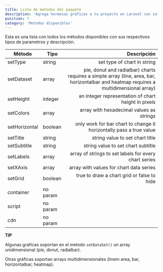 ```yaml
---
title: Lista de metodos del paquete
description: 'Agrega hermosas gráficas a tu proyecto en Laravel con solo un facade.'
position: 7
category: 'Metodos disponibles'
---
```


Esta es una lista con todos los métodos disponibles con sus respectivos tipos de parametros y descripción.

| Método 	| Tipo 	| Descripción	|
|-	|-	|-:	|
| setType 	| string 	| set type of chart in string 	|
| setDataset 	| array 	| pie, donut and radialbar) charts requires a simple array (line, area, bar, horizontalbar and heatmap requires a multidimensional array) 	|
| setHeight 	| integer 	| an integer representation of chart height in pixels 	|
| setColors 	| array 	| array with hexadecimal values as strings 	|
| setHorizontal 	| boolean 	| only work for bar chart to change it horizontally pass a true value 	|
| setTitle 	| string 	| string value to set chart title 	|
| setSubtitle 	| string 	| string value to set chart subtitle 	|
| setLabels 	| array 	| array of strings to set labels for every chart series 	|
| setXAxis 	| array 	| array with values for chart data series 	|
| setGrid 	| boolean 	| true to draw a chart grid or false to hide 	|
| container 	| no param 	|  	|
| script 	| no param 	|  	|
| cdn 	| no param 	|  	|

<alert type="info">

<strong>TIP</strong>

Algunas grafícas soportan en el metodo `setDataSet()` un array unidimensional (pie, donut, radialbar).

Otras gráficas soportan arrays multidimensionales (linem area, bar, horizontalbar, heatmap).

</alert>